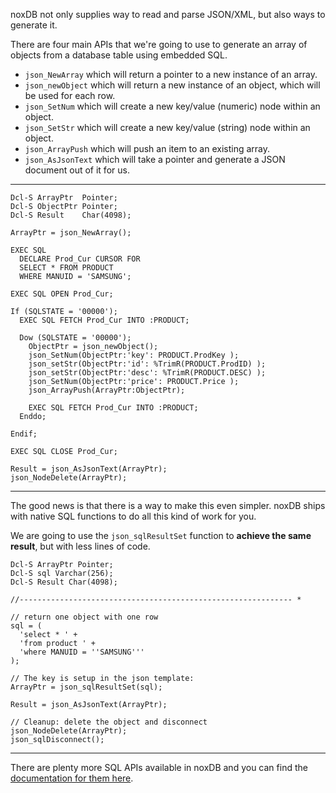 noxDB not only supplies way to read and parse JSON/XML, but also ways to generate it.

There are four main APIs that we're going to use to generate an array of objects from a database table using embedded SQL.

* `json_NewArray` which will return a pointer to a new instance of an array.
* `json_newObject` which will return a new instance of an object, which will be used for each row.
* `json_SetNum` which will create a new key/value (numeric) node within an object.
* `json_SetStr` which will create a new key/value (string) node within an object.
* `json_ArrayPush` which will push an item to an existing array.
* `json_AsJsonText` which will take a pointer and generate a JSON document out of it for us.

---

```
Dcl-S ArrayPtr  Pointer;
Dcl-S ObjectPtr Pointer;
Dcl-S Result    Char(4098);

ArrayPtr = json_NewArray();

EXEC SQL
  DECLARE Prod_Cur CURSOR FOR
  SELECT * FROM PRODUCT
  WHERE MANUID = 'SAMSUNG';

EXEC SQL OPEN Prod_Cur;

If (SQLSTATE = '00000');
  EXEC SQL FETCH Prod_Cur INTO :PRODUCT;

  Dow (SQLSTATE = '00000');
    ObjectPtr = json_newObject();
    json_SetNum(ObjectPtr:'key': PRODUCT.ProdKey );
    json_setStr(ObjectPtr:'id': %TrimR(PRODUCT.ProdID) );
    json_setStr(ObjectPtr:'desc': %TrimR(PRODUCT.DESC) );
    json_SetNum(ObjectPtr:'price': PRODUCT.Price );
    json_ArrayPush(ArrayPtr:ObjectPtr);

    EXEC SQL FETCH Prod_Cur INTO :PRODUCT;
  Enddo;

Endif;

EXEC SQL CLOSE Prod_Cur;

Result = json_AsJsonText(ArrayPtr);
json_NodeDelete(ArrayPtr);
```

---

The good news is that there is a way to make this even simpler. noxDB ships with native SQL functions to do all this kind of work for you.

We are going to use the `json_sqlResultSet` function to **achieve the same result**, but with less lines of code.

```
Dcl-S ArrayPtr Pointer;  
Dcl-S sql Varchar(256);  
Dcl-S Result Char(4098);  

//------------------------------------------------------------- *

// return one object with one row
sql = (  
  'select * ' +  
  'from product ' +  
  'where MANUID = ''SAMSUNG'''  
);  

// The key is setup in the json template:  
ArrayPtr = json_sqlResultSet(sql);  

Result = json_AsJsonText(ArrayPtr);

// Cleanup: delete the object and disconnect  
json_NodeDelete(ArrayPtr);  
json_sqlDisconnect();
```

---

There are plenty more SQL APIs available in noxDB and you can find the [documentation for them here](/noxdb/docs/v1.0/json).

